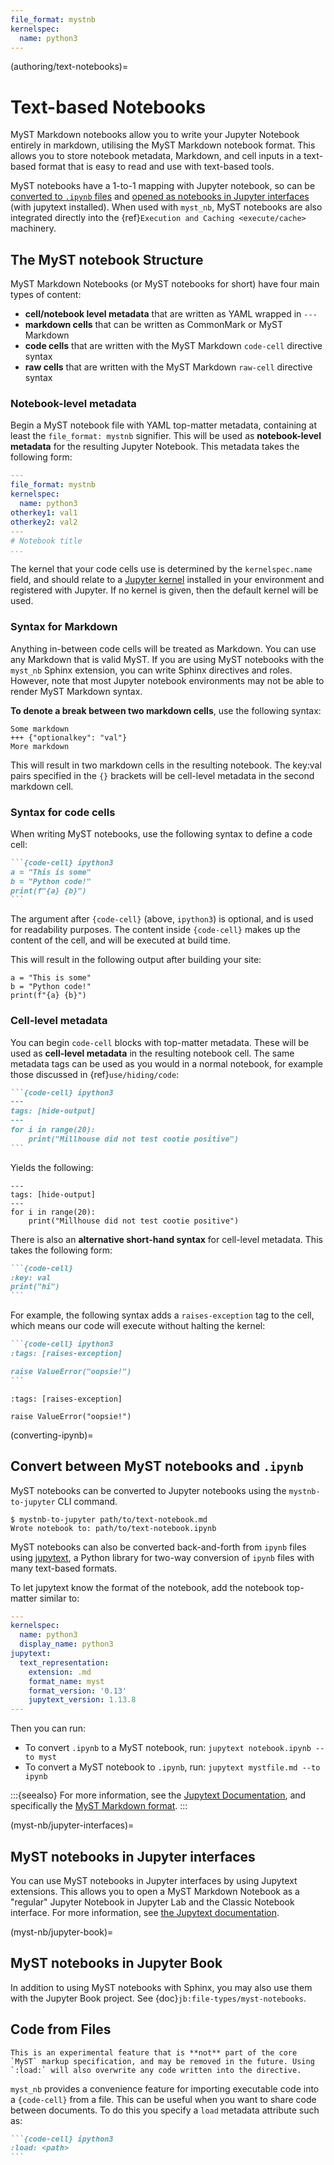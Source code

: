 ```yaml
---
file_format: mystnb
kernelspec:
  name: python3
---
```


(authoring/text-notebooks)=
# Text-based Notebooks

MyST Markdown notebooks allow you to write your Jupyter Notebook entirely in markdown, utilising the MyST Markdown notebook format.
This allows you to store notebook metadata, Markdown, and cell inputs in a text-based format that is easy to read and use with text-based tools.

MyST notebooks have a 1-to-1 mapping with Jupyter notebook,
so can be [converted to `.ipynb` files](converting-ipynb) and [opened as notebooks in Jupyter interfaces](myst-nb/jupyter-interfaces) (with jupytext installed).
When used with `myst_nb`, MyST notebooks are also integrated directly into the {ref}`Execution and Caching <execute/cache>` machinery.

[^download]: This notebook can be downloaded as **{nb-download}`text-notebooks.ipynb`** and {download}`text-notebooks.md`

## The MyST notebook Structure

MyST Markdown Notebooks (or MyST notebooks for short) have four main types of content:

- **cell/notebook level metadata** that are written as YAML wrapped in `---`
- **markdown cells** that can be written as CommonMark or MyST Markdown
- **code cells** that are written with the MyST Markdown `code-cell` directive syntax
- **raw cells** that are written with the MyST Markdown `raw-cell` directive syntax

### Notebook-level metadata

Begin a MyST notebook file with YAML top-matter metadata, containing at least the `file_format: mystnb` signifier.
This will be used as **notebook-level metadata** for the resulting Jupyter Notebook.
This metadata takes the following form:

```yaml
---
file_format: mystnb
kernelspec:
  name: python3
otherkey1: val1
otherkey2: val2
---
# Notebook title
...
```

The kernel that your code cells use is determined by the `kernelspec.name` field, and  should relate to a [Jupyter kernel](https://github.com/jupyter/jupyter/wiki/Jupyter-kernels) installed in your environment and registered with Jupyter.
If no kernel is given, then the default kernel will be used.

### Syntax for Markdown

Anything in-between code cells will be treated as Markdown.
You can use any Markdown that is valid MyST.
If you are using MyST notebooks with the `myst_nb` Sphinx extension, you can write Sphinx directives and roles.
However, note that most Jupyter notebook environments may not be able to render MyST Markdown syntax.

**To denote a break between two markdown cells**, use the following syntax:

```
Some markdown
+++ {"optionalkey": "val"}
More markdown
```

This will result in two markdown cells in the resulting notebook. The key:val pairs
specified in the `{}` brackets will be cell-level metadata in the second markdown cell.

### Syntax for code cells

When writing MyST notebooks, use the following syntax to define a code cell:

````md
```{code-cell} ipython3
a = "This is some"
b = "Python code!"
print(f"{a} {b}")
```
````

The argument after `{code-cell}` (above, `ipython3`) is optional, and is used for
readability purposes. The content inside `{code-cell}` makes up the content of the cell,
and will be executed at build time.

This will result in the following output after building your site:

```{code-cell} ipython3
a = "This is some"
b = "Python code!"
print(f"{a} {b}")
```

### Cell-level metadata

You can begin `code-cell` blocks with top-matter metadata. These will be used
as **cell-level metadata** in the resulting notebook cell.
The same metadata tags can be used as you would in a normal notebook,
for example those discussed in {ref}`use/hiding/code`:

````md
```{code-cell} ipython3
---
tags: [hide-output]
---
for i in range(20):
    print("Millhouse did not test cootie positive")
```
````

Yields the following:

```{code-cell} ipython3
---
tags: [hide-output]
---
for i in range(20):
    print("Millhouse did not test cootie positive")
```

There is also an **alternative short-hand syntax** for cell-level metadata. This takes
the following form:

````md
```{code-cell}
:key: val
print("hi")
```
````

For example, the following syntax adds a `raises-exception` tag to the cell, which
means our code will execute without halting the kernel:

````md
```{code-cell} ipython3
:tags: [raises-exception]

raise ValueError("oopsie!")
```
````

```{code-cell} ipython3
:tags: [raises-exception]

raise ValueError("oopsie!")
```

(converting-ipynb)=
## Convert between MyST notebooks and `.ipynb`

MyST notebooks can be converted to Jupyter notebooks using the `mystnb-to-jupyter` CLI command.

```console
$ mystnb-to-jupyter path/to/text-notebook.md
Wrote notebook to: path/to/text-notebook.ipynb
```

MyST notebooks can also be converted back-and-forth from `ipynb` files using [jupytext](https://jupytext.readthedocs.io),
a Python library for two-way conversion of `ipynb` files with many text-based formats.

To let jupytext know the format of the notebook, add the notebook top-matter similar to:

```yaml
---
kernelspec:
  name: python3
  display_name: python3
jupytext:
  text_representation:
    extension: .md
    format_name: myst
    format_version: '0.13'
    jupytext_version: 1.13.8
---
```

Then you can run:

- To convert `.ipynb` to a MyST notebook, run: `jupytext notebook.ipynb --to myst`
- To convert a MyST notebook to `.ipynb`, run: `jupytext mystfile.md --to ipynb`

:::{seealso}
For more information, see the [Jupytext Documentation](https://jupytext.readthedocs.io),
and specifically the [MyST Markdown format](https://jupytext.readthedocs.io/en/latest/formats.html#myst-markdown).
:::

(myst-nb/jupyter-interfaces)=
## MyST notebooks in Jupyter interfaces

You can use MyST notebooks in Jupyter interfaces by using Jupytext extensions. This
allows you to open a MyST Markdown Notebook as a "regular" Jupyter Notebook in
Jupyter Lab and the Classic Notebook interface. For more information, see
[the Jupytext documentation](https://jupytext.readthedocs.io).

(myst-nb/jupyter-book)=
## MyST notebooks in Jupyter Book

In addition to using MyST notebooks with Sphinx, you may also use them with the
Jupyter Book project. See {doc}`jb:file-types/myst-notebooks`.

## Code from Files

```{warning}
This is an experimental feature that is **not** part of the core `MyST` markup specification, and may be removed in the future. Using `:load:` will also overwrite any code written into the directive.
```

`myst_nb` provides a convenience feature for importing executable code into a `{code-cell}`
from a file. This can be useful when you want to share code between documents. To do this
you specify a `load` metadata attribute such as:

````md
```{code-cell} ipython3
:load: <path>
```
````
